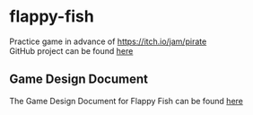 # flappy-fish
Practice game in advance of https://itch.io/jam/pirate <br>
GitHub project can be found [here](https://github.com/orgs/Aveli-games/projects/1/)

## Game Design Document
The Game Design Document for Flappy Fish can be found [here](https://docs.google.com/document/d/1nipMrmtKbgbQrmDWlzFo3zDN-F1xr4bcKkfjbMDikFE/edit?usp=sharing)
